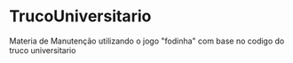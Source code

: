 # TrucoUniversitario
Materia de Manutenção utilizando o jogo "fodinha" com base no codigo do truco universitario
